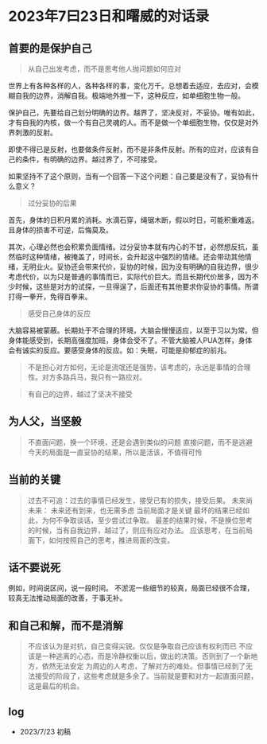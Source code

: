 # 2023年7曰23日和曙威的对话录

## 首要的是保护自己

> 从自己出发考虑，而不是思考他人抛问题如何应对

世界上有各种各样的人，各种各样的事，变化万千。总想着去适应，去应对，会模糊自我的边界，消解自我。极端地外推一下，这种反应，如单细胞生物一般。

保护自己，先要给自己划分明确的边界。越界了，坚决反对，不妥协。唯有如此，才有自我的内核，做一个有自己灵魂的人。而不是做一个单细胞生物，仅仅是对外界刺激的反射。

即使不得已是反射，也要做条件反射，而不是非条件反射。所有的应对，应该有自己的条件，有明确的边界。越过界了，不可接受。

如果坚持不了这个原则，当有一个回答一下这个问题：自己要是没有了，妥协有什么意义？

> 过分妥协的后果

首先，身体的日积月累的消耗。水滴石穿，绳锯木断，假以时日，可能积重难返。且身体的损害不可逆，后悔莫及。

其次，心理必然也会积累负面情绪。过分妥协本就有内心的不甘，必然想反抗，虽然临时这种情绪，被掩盖了，时间长，会升起这中强烈的情绪。还会带动其他情绪，无明业火。妥协还会带来代价，妥协的时候，因为没有明确的自我边界，很少考虑代价，以为只是普通的事情而已，实际代价巨大。而且长期代价居多，因为不少时候，这些是对方的试探，一旦得逞了，后面还有其他要求你妥协的事情。所谓打得一拳开，免得百拳来。

> 感受自己身体的反应

大脑容易被蒙蔽。长期处于不合理的环境，大脑会慢慢适应，以至于习以为常。但身体能感受到，长期高强度加班，身体会受不了。不管大脑被人PUA怎样，身体会有诚实的反应。要感受身体的反应。如：失眠，可能是抑郁症的前兆。

> 不是担心对方如何，无论是流氓还是强势，该考虑的，永远是事情的合理性。对方多路兵马，我只有一路应对。


> 有自己的边界，越过了坚决不接受


## 为人父，当坚毅
> 不直面问题，换一个环境，还是会遇到类似的问题
> 直接问题，而不是逃避
> 今天的局面是一直妥协的结果，所以是活该，不值得可怜

## 当前的关键
> 过去不可追：过去的事情已经发生，接受已有的损失，接受后果。
> 未来尚未来： 未来还有到来，也无需多虑
> 当前局面才是关键
> 最坏的结果已经如此，为何不争取谈话，至少尝试过争取。
最差的结果时候，不是换位思考的时候，当有自我边界，越过了，则应有应对办法。
应该思考，在当前局面下，如何按照自己的思考，推进局面的改变。


## 话不要说死
例如，时间说区间，说一段时间。
不淤泥一些细节的较真，局面已经很不合理，较真无法推动局面的改善，于事无补。

## 和自己和解，而不是消解
> 不应该认为是对抗，自己变得尖锐。仅仅是争取自己应该有权利而已
> 不应该是一种逃离的心态，而是冷静权衡以后，做出的决策。否则到了一个新地方，依然无法安定
> 为周边的人考虑，了解对方的难处。但事情已经到了无法接受的阶段了，这些考虑就是多余了。当前就是要和对方一起直面问题，这是最后的机会。

## log
- 2023/7/23 初稿